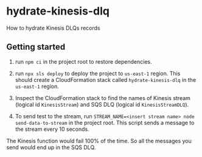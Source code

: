 # hydrate-kinesis-dlq

How to hydrate Kinesis DLQs records

## Getting started

1. run `npm ci` in the project root to restore dependencies.

2. run `npx sls deploy` to deploy the project to `us-east-1` region. This should create a CloudFormation stack called `hydrate-kinesis-dlq` in the `us-east-1` region.

3. Inspect the CloudFormation stack to find the names of Kinesis stream (logical id `KinesisStream`) and SQS DLQ (logical id `KinesisStreamDLQ`).

4. To send test to the stream, run `STREAM_NAME=<insert stream name> node send-data-to-stream` in the project root. This script sends a message to the stream every 10 seconds.

The Kinesis function would fail 100% of the time. So all the messages you send would end up in the SQS DLQ.

